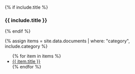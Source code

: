 {% if include.title %}
<h3>{{ include.title }}</h3>
{% endif %}

{% assign items = site.data.documents | where: "category", include.category %}

<ul>
{% for item in items %}
<li><a href="{{ page.document_folder | append: item.name | relative_url }}" target="_blank">{{ item.title }}</a></li>
{% endfor %}
</ul>

